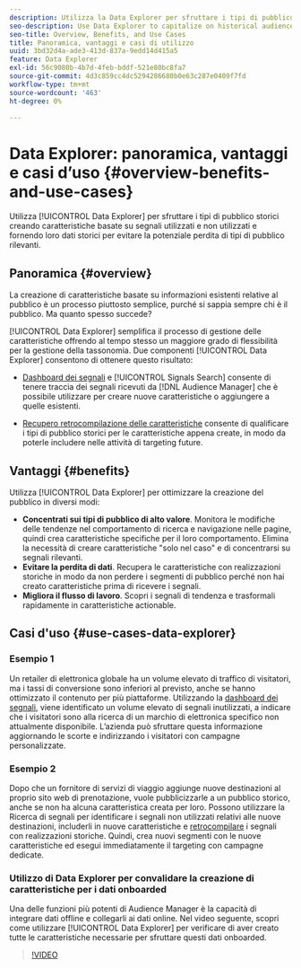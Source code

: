 ```yaml
---
description: Utilizza la Data Explorer per sfruttare i tipi di pubblico storici creando caratteristiche basate su segnali utilizzati e non utilizzati e fornendo loro dati storici per evitare la potenziale perdita di tipi di pubblico rilevanti.
seo-description: Use Data Explorer to capitalize on historical audiences by building traits based on used and unused signals, and backfilling them with historical data to avoid potential loss of relevant audiences.
seo-title: Overview, Benefits, and Use Cases
title: Panoramica, vantaggi e casi di utilizzo
uuid: 3bd32d4a-ade3-413d-837a-9edd14d415a5
feature: Data Explorer
exl-id: 56c9080b-4b7d-4feb-bddf-521e80bc8fa7
source-git-commit: 4d3c859cc4dc5294286680b0e63c287e0409f7fd
workflow-type: tm+mt
source-wordcount: '463'
ht-degree: 0%

---
```


# Data Explorer: panoramica, vantaggi e casi d’uso {#overview-benefits-and-use-cases}

Utilizza [!UICONTROL Data Explorer] per sfruttare i tipi di pubblico storici creando caratteristiche basate su segnali utilizzati e non utilizzati e fornendo loro dati storici per evitare la potenziale perdita di tipi di pubblico rilevanti.

## Panoramica {#overview}

La creazione di caratteristiche basate su informazioni esistenti relative al pubblico è un processo piuttosto semplice, purché si sappia sempre chi è il pubblico. Ma quanto spesso succede?

[!UICONTROL Data Explorer] semplifica il processo di gestione delle caratteristiche offrendo al tempo stesso un maggiore grado di flessibilità per la gestione della tassonomia. Due componenti [!UICONTROL Data Explorer] consentono di ottenere questo risultato:

* [Dashboard dei segnali](../../features/data-explorer/data-explorer-signals-dashboard.md) e [!UICONTROL Signals Search] consente di tenere traccia dei segnali ricevuti da [!DNL Audience Manager] che è possibile utilizzare per creare nuove caratteristiche o aggiungere a quelle esistenti.

* [Recupero retrocompilazione delle caratteristiche](../../features/data-explorer/data-explorer-trait-backfill.md) consente di qualificare i tipi di pubblico storici per le caratteristiche appena create, in modo da poterle includere nelle attività di targeting future.

## Vantaggi {#benefits}

Utilizza [!UICONTROL Data Explorer] per ottimizzare la creazione del pubblico in diversi modi:

* **Concentrati sui tipi di pubblico di alto valore**. Monitora le modifiche delle tendenze nel comportamento di ricerca e navigazione nelle pagine, quindi crea caratteristiche specifiche per il loro comportamento. Elimina la necessità di creare caratteristiche &quot;solo nel caso&quot; e di concentrarsi su segnali rilevanti.
* **Evitare la perdita di dati**. Recupera le caratteristiche con realizzazioni storiche in modo da non perdere i segmenti di pubblico perché non hai creato caratteristiche prima di ricevere i segnali.
* **Migliora il flusso di lavoro**. Scopri i segnali di tendenza e trasformali rapidamente in caratteristiche actionable.

## Casi d&#39;uso {#use-cases-data-explorer}

### Esempio 1

Un retailer di elettronica globale ha un volume elevato di traffico di visitatori, ma i tassi di conversione sono inferiori al previsto, anche se hanno ottimizzato il contenuto per più piattaforme. Utilizzando la [dashboard dei segnali](../../features/data-explorer/data-explorer-signals-dashboard.md), viene identificato un volume elevato di segnali inutilizzati, a indicare che i visitatori sono alla ricerca di un marchio di elettronica specifico non attualmente disponibile. L’azienda può sfruttare questa informazione aggiornando le scorte e indirizzando i visitatori con campagne personalizzate.

### Esempio 2

Dopo che un fornitore di servizi di viaggio aggiunge nuove destinazioni al proprio sito web di prenotazione, vuole pubblicizzarle a un pubblico storico, anche se non ha alcuna caratteristica creata per loro. Possono utilizzare la Ricerca di segnali per identificare i segnali non utilizzati relativi alle nuove destinazioni, includerli in nuove caratteristiche e [retrocompilare](../../features/data-explorer/data-explorer-trait-backfill.md) i segnali con realizzazioni storiche. Quindi, crea nuovi segmenti con le nuove caratteristiche ed esegui immediatamente il targeting con campagne dedicate.

### Utilizzo di Data Explorer per convalidare la creazione di caratteristiche per i dati onboarded

Una delle funzioni più potenti di Audience Manager è la capacità di integrare dati offline e collegarli ai dati online. Nel video seguente, scopri come utilizzare [!UICONTROL Data Explorer] per verificare di aver creato tutte le caratteristiche necessarie per sfruttare questi dati onboarded.

>[!VIDEO](https://video.tv.adobe.com/v/330367?captions=ita)

